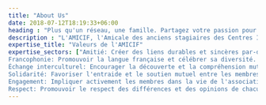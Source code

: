 ```yaml
---
title: "About Us"
date: 2018-07-12T18:19:33+06:00
heading : "Plus qu'un réseau, une famille. Partagez votre passion pour la francophonie,"
description : "L'AMICIF, l'Amicale des anciens stagiaires des Centres Internationaux Francophones,  est un réseau dynamique et engagé qui rassemble des jeunes de tous horizons. Nous promouvons la francophonie et l'échange interculturel à travers des programmes d'immersion, des événements et des rencontres conviviales. Rejoignez-nous et contribuez à bâtir un monde plus ouvert et plus solidaire."
expertise_title: "Valeurs de l'AMICIF"
expertise_sectors: ["Amitié: Créer des liens durables et sincères par-delà les frontières et les cultures.
Francophonie: Promouvoir la langue française et célébrer sa diversité.
Échange interculturel: Encourager la découverte et la compréhension mutuelle entre les cultures.
Solidarité: Favoriser l'entraide et le soutien mutuel entre les membres.
Engagement: Impliquer activement les membres dans la vie de l'association.
Respect: Promouvoir le respect des différences et des opinions de chacun."]
---
```

